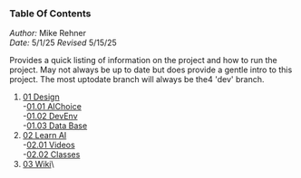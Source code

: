 ### Table Of Contents ###

*Author:* Mike Rehner \
*Date:* 5/1/25
*Revised* 5/15/25

Provides a quick listing of information on the project and how to run the 
project. May not always be up to date but does provide a gentle intro to 
this project. The most uptodate branch will always be the4 'dev' branch.

1. [01 Design](01Design/01Design.md)\
-[01.01 AIChoice](01Design/0101AIChoice.md)\
-[01.02 DevEnv](01Design/0102DevEnv.md)\
-[01.03 Data Base](01Design/0103DataBase.md)
2. [02 Learn AI](02LearnAI/02LearnAI.md)\
-[02.01 Videos](02LearnAI/0201LLMVideos.md)\
   -[02.02 Classes](02LearnAI/0202LLMClasses.md)
3. [03 Wiki](03Wiki/03Wiki.md)\
